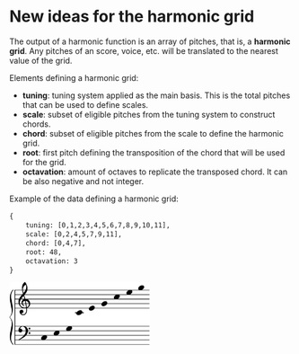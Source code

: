 # New ideas for the harmonic grid

The output of a harmonic function is an array of pitches, that is, a **harmonic grid**. Any pitches of an score, voice, etc. will be translated to the nearest value of the grid.

Elements defining a harmonic grid:

- **tuning**: tuning system applied as the main basis. This is the total pitches that can be used to define scales. 
- **scale**: subset of eligible pitches from the tuning system to construct chords.
- **chord**: subset of eligible pitches from the scale to define the harmonic grid.
- **root**: first pitch defining the transposition of the chord that will be used for the grid.
- **octavation**: amount of octaves to replicate the transposed chord. It can be also negative and not integer.

Example of the data defining a harmonic grid:

```
{
    tuning: [0,1,2,3,4,5,6,7,8,9,10,11],
    scale: [0,2,4,5,7,9,11],
    chord: [0,4,7],
    root: 48,
    octavation: 3
}
```
<img src="figures/c-major-grid.svg" width="250">
